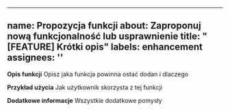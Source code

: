 
---
name: Propozycja funkcji
about: Zaproponuj nową funkcjonalność lub usprawnienie
title: "[FEATURE] Krótki opis"
labels: enhancement
assignees: ''
---

**Opis funkcji**
Opisz jaka funkcja powinna ostać dodan i dlaczego

**Przykład użycia**
Jak użytkownik skorzysta z tej funkcji

**Dodatkowe informacje**
Wszystkie dodatkowe pomysły
